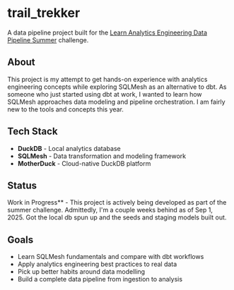 # trail_trekker

A data pipeline project built for the [Learn Analytics Engineering Data Pipeline Summer](https://learnanalyticsengineering.substack.com/t/data-pipeline-summer) challenge.

## About

This project is my attempt to get hands-on experience with analytics engineering concepts while exploring SQLMesh as an alternative to dbt. As someone who just started using dbt at work, I wanted to learn how SQLMesh approaches data modeling and pipeline orchestration. I am fairly new to the tools and concepts this year. 

## Tech Stack

- **DuckDB** - Local analytics database
- **SQLMesh** - Data transformation and modeling framework  
- **MotherDuck** - Cloud-native DuckDB platform

## Status

Work in Progress** - This project is actively being developed as part of the summer challenge. Admittedly, I'm a couple weeks behind as of Sep 1, 2025. Got the local db spun up and the seeds and staging models built out. 

## Goals

- Learn SQLMesh fundamentals and compare with dbt workflows
- Apply analytics engineering best practices to real data
- Pick up better habits around data modelling
- Build a complete data pipeline from ingestion to analysis
